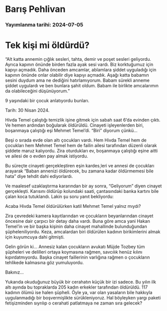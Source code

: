 # Barış Pehlivan

### Yayımlanma tarihi: 2024-07-05

# Tek kişi mi öldürdü?

“Alt katta annemin çığlık sesleri, tahta, demir ve poşet sesleri geliyordu. Ayrıca kapının önünde birden fazla ayak sesi vardı. Biz korktuğumuz için kapıyı açmadık. Daha önceden amcamlar, ablamlara şiddet uyguladığı için kapının önünde onlar olabilir diye kapıyı açmadık. Aşağı katta babamın sesini duydum ama ne dediğini hatırlamıyorum. Babam sürekli anneme şiddet uygulardı ve ben bunlara şahit oldum. Babam ile birlikte amcalarımın da olabileceğini düşünüyorum.”

9 yaşındaki bir çocuk anlatıyordu bunları.

Tarih: 30 Nisan 2024.

Hivda Temel çalıştığı temizlik işine gitmek için sabah saat 6’da evinden çıktı. Ve hemen ardından boğularak öldürüldü. Cinayeti işleyenlerden biri, boşanmaya çalıştığı eşi Mehmet Temel’di. “Biri” diyorum çünkü...

Beşi o sırada evde olan altı çocukları vardı. Hem Hivda Temel hem de çocukları hem Mehmet Temel hem de failin ailesi tarafından düzenli olarak şiddete maruz kalıyordu. Zira oturdukları ev, boşanmaya çalıştığı eşine aitti ve ailesi de o evden pay almak istiyordu.

Bu süreçte cinayeti gerçekleştiren eşin kardes¸leri ve annesi de çocukları arayarak “Baban annenizi öldürecek, bu zamana kadar öldürmemesi bile hata” diye tehdit dahi ediyorlardı.

Ve maalesef uzaklaştırma kararından bir ay sonra, “Geliyorum” diyen cinayet gerçekleşti. Karısını öldürüp kolundaki saati, çantasındaki banka kartını bile çalan koca tutuklandı. Lakin şu soru yanıt bekliyordu:

Acaba Hivda Temel öldürülürken katil Mehmet Temel yalnız mıydı?

Zira çevredeki kamera kayıtlarından ve çocukların beyanlarından cinayet öncesine dair çarpıcı bir detay daha vardı. Buna göre amca yani Hakan Temel’in ve bir başka kişinin daha cinayet mahallinde bulunduğundan şüpheleniliyordu. Keza, amcalardan biri öldürülen kadının birikimlerini almak için kuyumcuya dahi gitmişti.

Gelin görün ki... Annesiz kalan çocukların avukatı Müjde Tozbey tüm şüpheleri ve delilleri ortaya koymasına rağmen, savcılık henüz kılını kıpırdatmıyordu. Başka cinayet faillerinin varlığına rağmen o çocukların tehlikede kalmasına göz yumuluyordu.

Bakınız...

Yukarıda okuduğunuz büyük bir cerahatın küçük bir izi sadece. Bu yılın ilk altı ayında bu topraklarda 205 kadın erkekler tarafından öldürüldü. 117 kadının ölümü ise halen şüpheli. Öyle ya, var olan yasaların bile hakkıyla uygulanmadığı bir boşvermişlikte sürükleniyoruz. Hal böyleyken yargı paketi fetişizminden sıyrılıp o cerahati patlatmaya ne zaman sıra gelecek?

